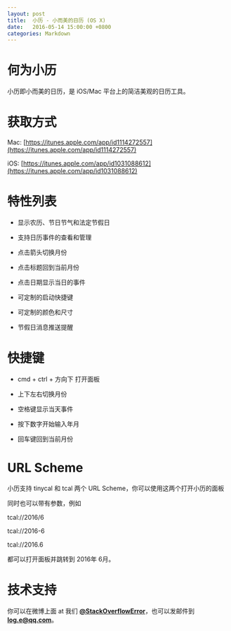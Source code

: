 ```yaml
---
layout: post
title:  小历 - 小而美的日历 (OS X)
date:   2016-05-14 15:00:00 +0800
categories: Markdown
---
```


# 何为小历
小历即小而美的日历，是 iOS/Mac 平台上的简洁美观的日历工具。

# 获取方式
Mac: [https://itunes.apple.com/app/id1114272557](https://itunes.apple.com/app/id1114272557)

iOS: [https://itunes.apple.com/app/id1031088612](https://itunes.apple.com/app/id1031088612)

# 特性列表
- 显示农历、节日节气和法定节假日

- 支持日历事件的查看和管理

- 点击箭头切换月份

- 点击标题回到当前月份

- 点击日期显示当日的事件

- 可定制的启动快捷键

- 可定制的颜色和尺寸

- 节假日消息推送提醒

# 快捷键
- cmd + ctrl + 方向下 打开面板

- 上下左右切换月份

- 空格键显示当天事件

- 按下数字开始输入年月

- 回车键回到当前月份

# URL Scheme
小历支持 tinycal 和 tcal 两个 URL Scheme，你可以使用这两个打开小历的面板

同时也可以带有参数，例如

tcal://2016/6

tcal://2016-6

tcal://2016.6

都可以打开面板并跳转到 2016年 6月。

# 技术支持 
你可以在微博上面 at 我们 **[@StackOverflowError](http://weibo.com/0x00eeee)**，也可以发邮件到 **[log.e@qq.com](mailto:log.e@qq.com)**。
